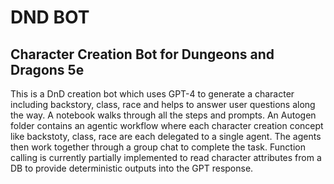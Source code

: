 # DND BOT
## Character Creation Bot for Dungeons and Dragons 5e

This is a DnD creation bot which uses GPT-4 to generate a character including backstory, class, race and helps to answer user questions along the way. 
A notebook walks through all the steps and prompts. 
An Autogen folder contains an agentic workflow where each character creation concept like backstoty, class, race are each delegated to a single agent. The agents then work together through a group chat to complete the task. Function calling is currently partially implemented to read character attributes from a DB to provide deterministic outputs into the GPT response. 
